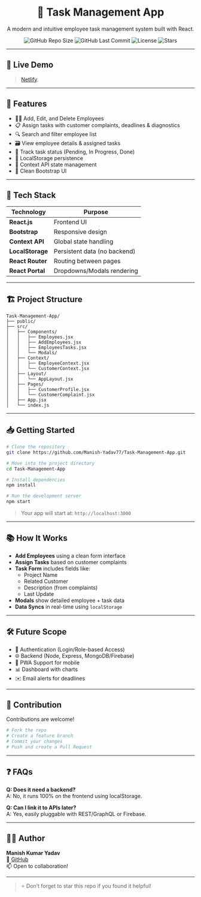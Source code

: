 <h1 align="center">📝 Task Management App</h1>

<p align="center">
  A modern and intuitive employee task management system built with React.
</p>
<p></p>

<p align="center">
  <img alt="GitHub Repo Size" src="https://img.shields.io/github/repo-size/Manish-Yadav77/Task-Management-App" />
  <img alt="GitHub Last Commit" src="https://img.shields.io/github/last-commit/Manish-Yadav77/Task-Management-App" />
  <img alt="License" src="https://img.shields.io/github/license/Manish-Yadav77/Task-Management-App" />
  <img alt="Stars" src="https://img.shields.io/github/stars/Manish-Yadav77/Task-Management-App?style=social" />
</p>

---

## 🚀 Live Demo

> [Netlify](https://tasks-managerr.netlify.app/).

---

## 📌 Features

- 🧑‍💼 Add, Edit, and Delete Employees
- 📋 Assign tasks with customer complaints, deadlines & diagnostics
- 🔍 Search and filter employee list
- 🗃 View employee details & assigned tasks
- 🎯 Track task status (Pending, In Progress, Done)
- 💾 LocalStorage persistence
- 🧠 Context API state management
- 🎨 Clean Bootstrap UI

---

## 🧠 Tech Stack

| Technology     | Purpose                        |
|----------------|--------------------------------|
| **React.js**   | Frontend UI                    |
| **Bootstrap**  | Responsive design              |
| **Context API**| Global state handling          |
| **LocalStorage**| Persistent data (no backend)  |
| **React Router** | Routing between pages        |
| **React Portal** | Dropdowns/Modals rendering   |

---

## 🏗️ Project Structure

```
Task-Management-App/
├── public/
├── src/
│   ├── Components/
│   │   ├── Employees.jsx
│   │   ├── AddEmployees.jsx
│   │   ├── EmployeesTasks.jsx
│   │   └── Modals/
│   ├── Context/
│   │   ├── EmployeeContext.jsx
│   │   └── CustomerContext.jsx
│   ├── Layout/
│   │   └── AppLayout.jsx
│   ├── Pages/
│   │   ├── CustomerProfile.jsx
│   │   └── CustomerComplaint.jsx
│   ├── App.jsx
│   └── index.js
```

---

## 📥 Getting Started

```bash
# Clone the repository
git clone https://github.com/Manish-Yadav77/Task-Management-App.git

# Move into the project directory
cd Task-Management-App

# Install dependencies
npm install

# Run the development server
npm start
```

> Your app will start at: `http://localhost:3000`

---

## 📚 How It Works

- **Add Employees** using a clean form interface
- **Assign Tasks** based on customer complaints
- **Task Form** includes fields like:
  - Project Name
  - Related Customer
  - Description (from complaints)
  - Last Update
- **Modals** show detailed employee + task data
- **Data Syncs** in real-time using `localStorage`

---

## 🛠️ Future Scope

- 🔐 Authentication (Login/Role-based Access)
- 🌐 Backend (Node, Express, MongoDB/Firebase)
- 📱 PWA Support for mobile
- 📊 Dashboard with charts
- ✉️ Email alerts for deadlines

---

## 🙌 Contribution

Contributions are welcome!

```bash
# Fork the repo
# Create a feature branch
# Commit your changes
# Push and create a Pull Request
```

---

## ❓ FAQs

**Q: Does it need a backend?**  
A: No, it runs 100% on the frontend using localStorage.

**Q: Can I link it to APIs later?**  
A: Yes, easily pluggable with REST/GraphQL or Firebase.

---

## 👨‍💻 Author

**Manish Kumar Yadav**  
📎 [GitHub](https://github.com/Manish-Yadav77)  
📫 Open to collaboration!

---

> ⭐ Don’t forget to star this repo if you found it helpful!
